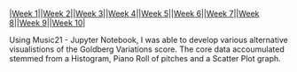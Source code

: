 |[Week 1](Week1.md)||[Week 2](week2.md)||[Week 3](week3.md)||[Week 4](week4.md)||[Week 5](week5.md)||[Week 6](week6.md)||[Week 7](week7.md)||[Week 8](week8.md)||[Week 9](week9.md)||[Week 10](week10.md)|

Using Music21 - Jupyter Notebook, I was able to develop various alternative visualistions of the Goldberg Variations score. The core data accoumulated stemmed from a Histogram, Piano Roll of pitches and a Scatter Plot graph.

